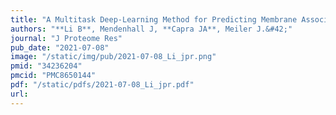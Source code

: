 ```yaml
---
title: "A Multitask Deep-Learning Method for Predicting Membrane Associations and Secondary Structures of Proteins"
authors: "**Li B**, Mendenhall J, **Capra JA**, Meiler J.&#42;"
journal: "J Proteome Res"
pub_date: "2021-07-08"
image: "/static/img/pub/2021-07-08_Li_jpr.png"
pmid: "34236204"
pmcid: "PMC8650144"
pdf: "/static/pdfs/2021-07-08_Li_jpr.pdf"
url: 
---
```

